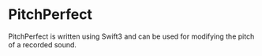 # PitchPerfect

PitchPerfect is written using Swift3 and can be used for modifying the pitch of a recorded sound.
